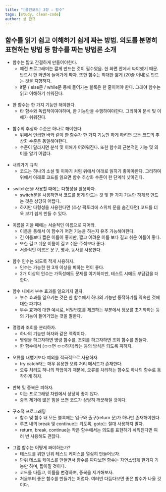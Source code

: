 ```yaml
---
title: "[클린코드] 3장 : 함수"
tags: [study, clean-code]
author: 상 한규
---
```

## 함수를 읽기 쉽고 이해하기 쉽게 짜는 방법. 의도를 분명히 표현하는 방법 등 함수를 짜는 방법론 소개

- 함수는 짧고 간결하게 만들어야한다.
    - 예전 프로그래머는 짧게 만드는 것이 필수였음. 한 화면 안에서 짜야했기 때문. 반드시 한 화면에 들어가게 짜자. 또한 함수는 최대한 짧게 (20줄 이내)로 만드는 것을 지향하자.
    - if문 / else문 / while문 등에 들어가는 블록은 한 줄이어야 한다. 그래야 함수는 읽고 이해하기 쉬워진다.
<br><br>
- 한 함수는 한 가지 기능만 해야한다.
    - 타 함수와 독립적이여야하며, 한 기능만을 수행하여야한다. 그리하여 분석 및 이해가 쉬워진다.
<br><br>
- 함수의 추상화 수준은 하나로 해야한다.
    - 위에서 언급한 바와 같이 한 함수가 한 가지 기능만 하게 하려면 모든 코드의 추상화 수준은 동일해야한다.
    - 수준이 달라지면 분석 및 이해가 어려워진다. 또한 함수의 근본적인 기능 및 의미를 알기 어렵다.
<br><br>
- 내려가기 규칙
    - 코드는 하나의 소설 및 이야기 처럼 위에서 아래로 읽히기 좋아야한다. 그리하여 위에서 아래로 코드를 읽으면 함수 추상화 수준이 한 단계식 낮아진다.
<br><br>
- switch문을 사용할 때에는 다형성을 활용하자.
    - switch문을 사용하면서 코드를 짧게 만드는 것 및 한 가지 기능만 하게끔 만드는 것은 상당히 어렵다.
    - 하지만 다형성을 사용한다면 (추상 팩토리에 스위치 문을 숨긴다면) 코드를 더욱 보기 쉽게 만들 수 있다.
<br><br>
- 이름을 지을 때에는 서술적인 이름으로 지어라.
    - 이름을 통해서 이 함수가 어떤 기능을 하는지 유추 가능해야한다.
    - 긴 이름보다 짧은 이름이 좋지만, 짧고 어려운 이름 보다 길고 쉬운 이름이 좋다.
    - 또한 길고 쉬운 이름이 길고 쉬운 주석보다 좋다.
    - 서술적인 이름은 문구, 명사, 동사를 사용한다.
<br><br>
- 함수 인수는 되도록 적게 사용하자.
    - 인수는 가능한 한 3개 이상을 피하는 편이 좋다.
    - 2개 이상의 인수는 가독성에도 문제를 야기하지만, 테스트 시에도 부담감을 더한다.
<br><br>
- 함수 내에서 부수 효과를 일으키지 말자.
    - 부수 효과를 일으키는 것은 한 함수에서 하나의 기능만 동작하기를 약속한 것에 대한 파기다.
    - 부수 효과에 대한 예시로, 비밀번호를 체크하는 부분에서 정보를 초기화하는 등의 기능이 들어가있는 것을 말한다.
<br><br>
- 명령과 조회를 분리하자.
    - 하나의 기능만 하자와 같은 맥락이다.
    - 명령을 하고자하면 명령 함수를, 조회를 하고자하면 조회 함수를 만들자.
    - 한 함수에서 (ㅁㅁ면 ㅁㅁ하자)라는 등의 방식은 되도록 피하자.
<br><br>
- 오류를 내뱉기보다 예외를 적극적으로 사용하자.
    - try catch라는 매우 유용한 오류 처리 메서드가 존재한다.
    - 오류 처리도 하나의 작업이기 때문에, 오류를 처리하는 함수도 하나의 함수로 동작하게 하자.
<br><br>
- 반복 및 중복은 피하자.
    - 이는 프로그래밍 차원에서 상당히 좋지 않다.
    - 중복 제거에 많은 힘을 쓰면 코드가 상당히 깨끗해질 것이다.
<br><br>
- 구조적 프로그래밍
    - 함수 및 함수 내 모든 블록에는 입구와 출구(return 문)가 하나만 존재해야한다.
    - 루프 내의 break 및 continue는 되도록, goto는 절대 사용하지 말자.
    - return, break, continue는 작은 함수에서는 의도를 표현하기 쉬워진다면 여러 번 사용해도 괜찮다.
<br><br>
- 그럼 함수는 어떻게 짜야하는가?
    - 테스트를 위한 단위 테스트 케이스를 열심히 만들어보자.
    - 단위 테스트 케이스를 만들면서 함수를 짜다보면 함수는 자연스럽게 한가지 기능만 하며, 짧아질 것이다.
    - 코드를 다듬고, 이름을 변경하며, 중복을 제거해보자.
    - 처음부터 좋은 함수를 만들기는 어렵다. 여러번 다듬다보면 좋은 함수가 나올 것이다.